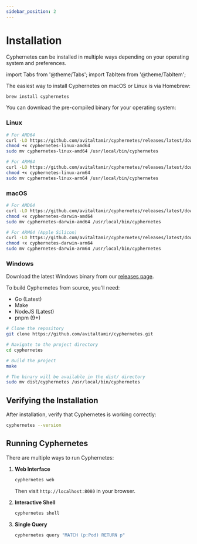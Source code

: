 ```yaml
---
sidebar_position: 2
---
```


# Installation

Cyphernetes can be installed in multiple ways depending on your operating system and preferences.

import Tabs from '@theme/Tabs';
import TabItem from '@theme/TabItem';

<Tabs>
<TabItem value="homebrew" label="Homebrew" default>

The easiest way to install Cyphernetes on macOS or Linux is via Homebrew:

```bash
brew install cyphernetes
```

</TabItem>
<TabItem value="binary" label="Binary Download">

You can download the pre-compiled binary for your operating system:

### Linux
```bash
# For AMD64
curl -LO https://github.com/avitaltamir/cyphernetes/releases/latest/download/cyphernetes-linux-amd64
chmod +x cyphernetes-linux-amd64
sudo mv cyphernetes-linux-amd64 /usr/local/bin/cyphernetes

# For ARM64
curl -LO https://github.com/avitaltamir/cyphernetes/releases/latest/download/cyphernetes-linux-arm64
chmod +x cyphernetes-linux-arm64
sudo mv cyphernetes-linux-arm64 /usr/local/bin/cyphernetes
```

### macOS
```bash
# For AMD64
curl -LO https://github.com/avitaltamir/cyphernetes/releases/latest/download/cyphernetes-darwin-amd64
chmod +x cyphernetes-darwin-amd64
sudo mv cyphernetes-darwin-amd64 /usr/local/bin/cyphernetes

# For ARM64 (Apple Silicon)
curl -LO https://github.com/avitaltamir/cyphernetes/releases/latest/download/cyphernetes-darwin-arm64
chmod +x cyphernetes-darwin-arm64
sudo mv cyphernetes-darwin-arm64 /usr/local/bin/cyphernetes
```

### Windows
Download the latest Windows binary from our [releases page](https://github.com/avitaltamir/cyphernetes/releases/latest).

</TabItem>
<TabItem value="source" label="Build from Source">

To build Cyphernetes from source, you'll need:

- Go (Latest)
- Make
- NodeJS (Latest)
- pnpm (9+)

```bash
# Clone the repository
git clone https://github.com/avitaltamir/cyphernetes.git

# Navigate to the project directory
cd cyphernetes

# Build the project
make

# The binary will be available in the dist/ directory
sudo mv dist/cyphernetes /usr/local/bin/cyphernetes
```

</TabItem>
</Tabs>

## Verifying the Installation

After installation, verify that Cyphernetes is working correctly:

```bash
cyphernetes --version
```

## Running Cyphernetes

There are multiple ways to run Cyphernetes:

1. **Web Interface**
   ```bash
   cyphernetes web
   ```
   Then visit `http://localhost:8080` in your browser.

2. **Interactive Shell**
   ```bash
   cyphernetes shell
   ```

3. **Single Query**
   ```bash
   cyphernetes query "MATCH (p:Pod) RETURN p"
   ``` 